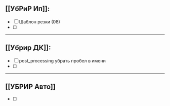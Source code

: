## [[УбРиР Ип]]: 
- [ ] Шаблон резки (08)
- [ ] 
______
## [[Убрир ДК]]: 
- [ ] post_processing убрать пробел в имени 
- [ ] 
______
## [[УБРИР Авто]]
- [ ] 